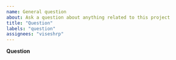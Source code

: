 ```yaml
---
name: General question
about: Ask a question about anything related to this project
title: "Question"
labels: "question"
assignees: "viseshrp"
---
```


**Question**

<!-- Please ask your question here. It can be about the usage of this project, the internals, the implementation or whatever interests you.
Please use the BUG template for bugs and the FEATURE REQUEST template for feature requests. -->
